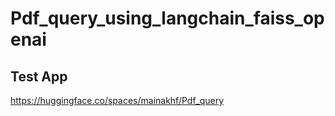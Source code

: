 # Pdf_query_using_langchain_faiss_openai
## Test App
https://huggingface.co/spaces/mainakhf/Pdf_query

